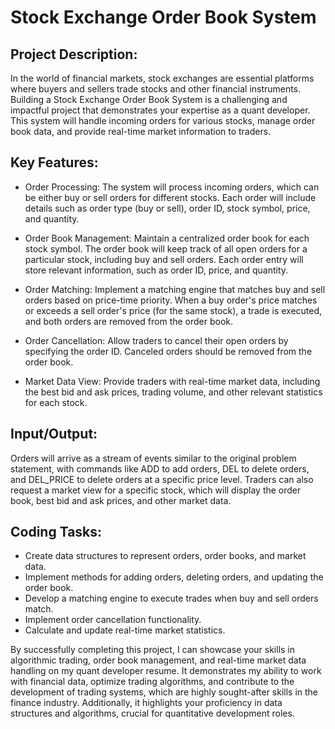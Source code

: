 # Stock Exchange Order Book System

## Project Description:

In the world of financial markets, stock exchanges are essential platforms where buyers and sellers trade stocks and other financial instruments. Building a Stock Exchange Order Book System is a challenging and impactful project that demonstrates your expertise as a quant developer. This system will handle incoming orders for various stocks, manage order book data, and provide real-time market information to traders.

## Key Features:

* Order Processing: The system will process incoming orders, which can be either buy or sell orders for different stocks. Each order will include details such as order type (buy or sell), order ID, stock symbol, price, and quantity.

* Order Book Management: Maintain a centralized order book for each stock symbol. The order book will keep track of all open orders for a particular stock, including buy and sell orders. Each order entry will store relevant information, such as order ID, price, and quantity.

* Order Matching: Implement a matching engine that matches buy and sell orders based on price-time priority. When a buy order's price matches or exceeds a sell order's price (for the same stock), a trade is executed, and both orders are removed from the order book.

* Order Cancellation: Allow traders to cancel their open orders by specifying the order ID. Canceled orders should be removed from the order book.

* Market Data View: Provide traders with real-time market data, including the best bid and ask prices, trading volume, and other relevant statistics for each stock.

## Input/Output:

Orders will arrive as a stream of events similar to the original problem statement, with commands like ADD to add orders, DEL to delete orders, and DEL_PRICE to delete orders at a specific price level. Traders can also request a market view for a specific stock, which will display the order book, best bid and ask prices, and other market data.

## Coding Tasks:

* Create data structures to represent orders, order books, and market data.
* Implement methods for adding orders, deleting orders, and updating the order book.
* Develop a matching engine to execute trades when buy and sell orders match.
* Implement order cancellation functionality.
* Calculate and update real-time market statistics.

By successfully completing this project, I can showcase your skills in algorithmic trading, order book management, and real-time market data handling on my quant developer resume. It demonstrates my ability to work with financial data, optimize trading algorithms, and contribute to the development of trading systems, which are highly sought-after skills in the finance industry. Additionally, it highlights your proficiency in data structures and algorithms, crucial for quantitative development roles.